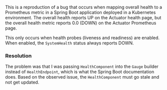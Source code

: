 This is a reproduction of a bug that occurs when mapping overall health to a Prometheus metric in a Spring Boot application deployed in a Kubernetes environment. The overall health reports UP on the Actuator health page, but the overall health metric reports 0.0 (DOWN) on the Actuator Prometheus page.

This only occurs when health probes (liveness and readiness) are enabled. When enabled, the `SystemHealth` status always reports DOWN.

### Resolution
The problem was that I was passing `HealthComponent` into the `Gauge` builder instead of `HealthEndpoint`, which is what the Spring Boot documentation does. Based on the observed issue, the `HealthComponent` must go stale and not get updated.
